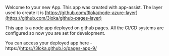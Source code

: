 Welcome to your new App. This app was created with app-assist. The layer used to create it is [https://github.com/3loka/node-azure-layer](https://github.com/3loka/github-pages-layer)

This app is a node app deployed on github pages. All the CI/CD systems are configured so now you are set for development. 

You can access your deployed app here - https://https://3loka.github.io/pages-app-9/
